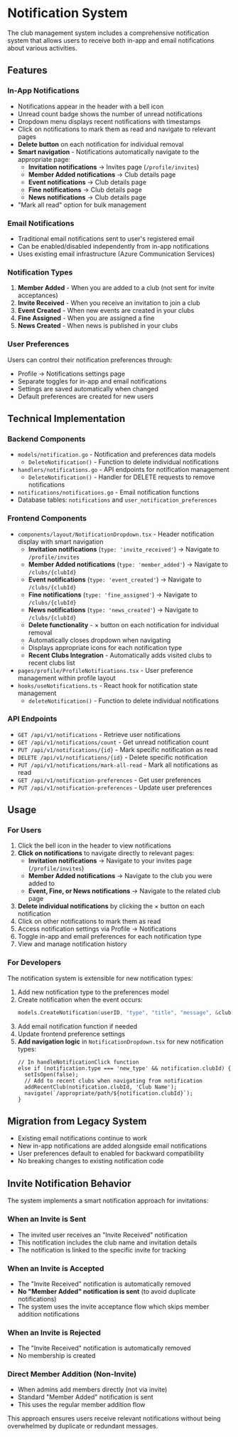 # Notification System

The club management system includes a comprehensive notification system that allows users to receive both in-app and email notifications about various activities.

## Features

### In-App Notifications
- Notifications appear in the header with a bell icon
- Unread count badge shows the number of unread notifications
- Dropdown menu displays recent notifications with timestamps
- Click on notifications to mark them as read and navigate to relevant pages
- **Delete button** on each notification for individual removal
- **Smart navigation** - Notifications automatically navigate to the appropriate page:
  - **Invitation notifications** → Invites page (`/profile/invites`)
  - **Member Added notifications** → Club details page
  - **Event notifications** → Club details page
  - **Fine notifications** → Club details page
  - **News notifications** → Club details page
- "Mark all read" option for bulk management

### Email Notifications
- Traditional email notifications sent to user's registered email
- Can be enabled/disabled independently from in-app notifications
- Uses existing email infrastructure (Azure Communication Services)

### Notification Types
1. **Member Added** - When you are added to a club (not sent for invite acceptances)
2. **Invite Received** - When you receive an invitation to join a club
3. **Event Created** - When new events are created in your clubs
4. **Fine Assigned** - When you are assigned a fine
5. **News Created** - When news is published in your clubs

### User Preferences
Users can control their notification preferences through:
- Profile → Notifications settings page
- Separate toggles for in-app and email notifications
- Settings are saved automatically when changed
- Default preferences are created for new users

## Technical Implementation

### Backend Components
- `models/notification.go` - Notification and preferences data models
  - `DeleteNotification()` - Function to delete individual notifications
- `handlers/notifications.go` - API endpoints for notification management
  - `DeleteNotification()` - Handler for DELETE requests to remove notifications
- `notifications/notifications.go` - Email notification functions
- Database tables: `notifications` and `user_notification_preferences`

### Frontend Components
- `components/layout/NotificationDropdown.tsx` - Header notification display with smart navigation
  - **Invitation notifications** (`type: 'invite_received'`) → Navigate to `/profile/invites`
  - **Member Added notifications** (`type: 'member_added'`) → Navigate to `/clubs/{clubId}`
  - **Event notifications** (`type: 'event_created'`) → Navigate to `/clubs/{clubId}`
  - **Fine notifications** (`type: 'fine_assigned'`) → Navigate to `/clubs/{clubId}`
  - **News notifications** (`type: 'news_created'`) → Navigate to `/clubs/{clubId}`
  - **Delete functionality** - × button on each notification for individual removal
  - Automatically closes dropdown when navigating
  - Displays appropriate icons for each notification type
  - **Recent Clubs Integration** - Automatically adds visited clubs to recent clubs list
- `pages/profile/ProfileNotifications.tsx` - User preference management within profile layout
- `hooks/useNotifications.ts` - React hook for notification state management
  - `deleteNotification()` - Function to delete individual notifications

### API Endpoints
- `GET /api/v1/notifications` - Retrieve user notifications
- `GET /api/v1/notifications/count` - Get unread notification count
- `PUT /api/v1/notifications/{id}` - Mark specific notification as read
- `DELETE /api/v1/notifications/{id}` - Delete specific notification
- `PUT /api/v1/notifications/mark-all-read` - Mark all notifications as read
- `GET /api/v1/notification-preferences` - Get user preferences
- `PUT /api/v1/notification-preferences` - Update user preferences

## Usage

### For Users
1. Click the bell icon in the header to view notifications
2. **Click on notifications** to navigate directly to relevant pages:
   - **Invitation notifications** → Navigate to your invites page (`/profile/invites`)
   - **Member Added notifications** → Navigate to the club you were added to
   - **Event, Fine, or News notifications** → Navigate to the related club page
3. **Delete individual notifications** by clicking the × button on each notification
4. Click on other notifications to mark them as read
5. Access notification settings via Profile → Notifications
6. Toggle in-app and email preferences for each notification type
7. View and manage notification history

### For Developers
The notification system is extensible for new notification types:

1. Add new notification type to the preferences model
2. Create notification when the event occurs:
   ```go
   models.CreateNotification(userID, "type", "title", "message", &clubID, nil, nil)
   ```
3. Add email notification function if needed
4. Update frontend preference settings
5. **Add navigation logic** in `NotificationDropdown.tsx` for new notification types:
   ```tsx
   // In handleNotificationClick function
   else if (notification.type === 'new_type' && notification.clubId) {
     setIsOpen(false);
     // Add to recent clubs when navigating from notification
     addRecentClub(notification.clubId, 'Club Name');
     navigate(`/appropriate/path/${notification.clubId}`);
   }
   ```

## Migration from Legacy System
- Existing email notifications continue to work
- New in-app notifications are added alongside email notifications
- User preferences default to enabled for backward compatibility
- No breaking changes to existing notification code

## Invite Notification Behavior

The system implements a smart notification approach for invitations:

### When an Invite is Sent
- The invited user receives an "Invite Received" notification
- This notification includes the club name and invitation details
- The notification is linked to the specific invite for tracking

### When an Invite is Accepted
- The "Invite Received" notification is automatically removed
- **No "Member Added" notification is sent** (to avoid duplicate notifications)
- The system uses the invite acceptance flow which skips member addition notifications

### When an Invite is Rejected
- The "Invite Received" notification is automatically removed
- No membership is created

### Direct Member Addition (Non-Invite)
- When admins add members directly (not via invite)
- Standard "Member Added" notification is sent
- This uses the regular member addition flow

This approach ensures users receive relevant notifications without being overwhelmed by duplicate or redundant messages.